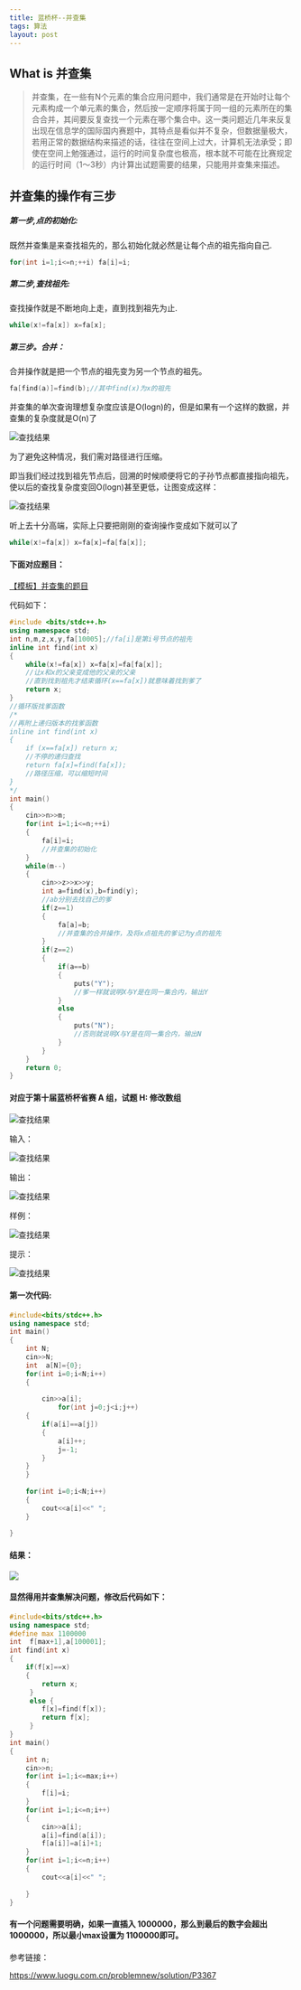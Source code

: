 ```yaml
---
title: 蓝桥杯--并查集
tags: 算法
layout: post
---
```

## What is 并查集
> 并查集，在一些有N个元素的集合应用问题中，我们通常是在开始时让每个元素构成一个单元素的集合，然后按一定顺序将属于同一组的元素所在的集合合并，其间要反复查找一个元素在哪个集合中。这一类问题近几年来反复出现在信息学的国际国内赛题中，其特点是看似并不复杂，但数据量极大，若用正常的数据结构来描述的话，往往在空间上过大，计算机无法承受；即使在空间上勉强通过，运行的时间复杂度也极高，根本就不可能在比赛规定的运行时间（1～3秒）内计算出试题需要的结果，只能用并查集来描述。

## 并查集的操作有三步
##### 第一步,点的初始化:

既然并查集是来查找祖先的，那么初始化就必然是让每个点的祖先指向自己.

```cpp
for(int i=1;i<=n;++i) fa[i]=i;
```
##### 第二步,查找祖先:

查找操作就是不断地向上走，直到找到祖先为止.

```cpp
while(x!=fa[x]) x=fa[x];
```
##### 第三步。合并：

合并操作就是把一个节点的祖先变为另一个节点的祖先。

```cpp
fa[find(a)]=find(b);//其中find(x)为x的祖先
```

并查集的单次查询理想复杂度应该是O(logn)的，但是如果有一个这样的数据，并查集的复杂度就是O(n)了

![查找结果](https://cdn.luogu.com.cn/upload/pic/38270.png)

为了避免这种情况，我们需对路径进行压缩。

即当我们经过找到祖先节点后，回溯的时候顺便将它的子孙节点都直接指向祖先，使以后的查找复杂度变回O(logn)甚至更低，让图变成这样： 

![查找结果](https://cdn.luogu.com.cn/upload/pic/38276.png)

听上去十分高端，实际上只要把刚刚的查询操作变成如下就可以了
```cpp
while(x!=fa[x]) x=fa[x]=fa[fa[x]];
```

#### 下面对应题目：

[【模板】并查集的题目](https://www.luogu.com.cn/problem/P3367)

代码如下：

```cpp
#include <bits/stdc++.h>
using namespace std;
int n,m,z,x,y,fa[10005];//fa[i]是第i号节点的祖先
inline int find(int x)
{
    while(x!=fa[x]) x=fa[x]=fa[fa[x]];
    //让x和x的父亲变成他的父亲的父亲
    //直到找到祖先才结束循环(x==fa[x])就意味着找到爹了
    return x;
}
//循环版找爹函数
/*
//再附上递归版本的找爹函数
inline int find(int x) 
{
    if (x==fa[x]) return x;
    //不停的递归查找
    return fa[x]=find(fa[x]);
    //路径压缩，可以缩短时间
}
*/
int main()
{
    cin>>n>>m;
    for(int i=1;i<=n;++i) 
    {
        fa[i]=i;
        //并查集的初始化
    }
    while(m--)
    {
        cin>>z>>x>>y;
        int a=find(x),b=find(y);
        //ab分别去找自己的爹
        if(z==1)
        {
            fa[a]=b;
            //并查集的合并操作，及将x点祖先的爹记为y点的祖先
        }
        if(z==2)
        {
            if(a==b) 
            {
                puts("Y");
                //爹一样就说明X与Y是在同一集合内，输出Y
            }
            else 
            {
                puts("N");
                //否则就说明X与Y是在同一集合内，输出N
            }
        } 
    }
    return 0;
}
```

#### 对应于第十届蓝桥杯省赛 A 组，试题 H: 修改数组
![查找结果](http://oj.hzjingma.com/uploads/20200127/15801054255822.png)

输入：

![查找结果](http://oj.hzjingma.com/uploads/20200127/15801054456660.png)

输出：

![查找结果](http://oj.hzjingma.com/uploads/20200127/15801054544334.png)

样例：

![查找结果](https://img-blog.csdnimg.cn/20200320235529948.PNG?x-oss-process=image/watermark,type_ZmFuZ3poZW5naGVpdGk,shadow_10,text_aHR0cHM6Ly9ibG9nLmNzZG4ubmV0L0Fkb3JhYmxlRGV2aWw=,size_16,color_FFFFFF,t_70)

提示：

![查找结果](https://img-blog.csdnimg.cn/2020032023564269.PNG)

#### 第一次代码:

```cpp
#include<bits/stdc++.h>
using namespace std;
int main()
{
	int N;
	cin>>N;
	int  a[N]={0};
	for(int i=0;i<N;i++)
	{
		
		cin>>a[i];
			for(int j=0;j<i;j++)
	{
		if(a[i]==a[j])
		{
			a[i]++;
			j=-1;
		}
	}
	}
	
	for(int i=0;i<N;i++)
	{
		cout<<a[i]<<" ";
	}
	
} 
```

####  结果：
![](https://img-blog.csdnimg.cn/20200321000431358.PNG?x-oss-process=image/watermark,type_ZmFuZ3poZW5naGVpdGk,shadow_10,text_aHR0cHM6Ly9ibG9nLmNzZG4ubmV0L0Fkb3JhYmxlRGV2aWw=,size_16,color_FFFFFF,t_70)

#### 显然得用并查集解决问题，修改后代码如下：
```cpp
#include<bits/stdc++.h> 
using namespace std;
#define max 1100000
int  f[max+1],a[100001];
int find(int x)
{
	if(f[x]==x)
	{
		return x;
	 } 
	 else {
	 	f[x]=find(f[x]);
	 	return f[x]; 
	 }
} 
int main()
{
	int n;
	cin>>n;
	for(int i=1;i<=max;i++)
	{
		f[i]=i;
	}
	for(int i=1;i<=n;i++)
	{
		cin>>a[i];
		a[i]=find(a[i]);
		f[a[i]]=a[i]+1;
	}
	for(int i=1;i<=n;i++)
	{
		cout<<a[i]<<" ";
		
	}
}

```
#### 有一个问题需要明确，如果一直插入 1000000，那么到最后的数字会超出 1000000，所以最小max设置为 1100000即可。




参考链接：


https://www.luogu.com.cn/problemnew/solution/P3367
